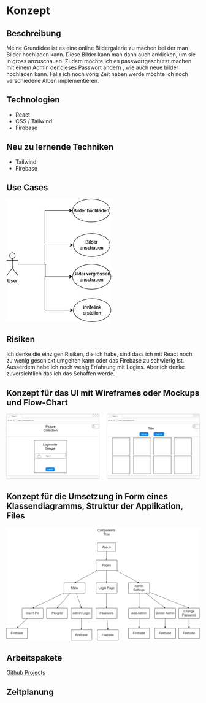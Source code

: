 # Konzept

## Beschreibung

Meine Grundidee ist es eine online Bildergalerie zu machen bei der man Bilder hochladen kann. Diese Bilder kann man dann auch anklicken, um sie in gross anzuschauen. Zudem möchte ich es passwortgeschützt machen mit einem Admin der dieses Passwort ändern , wie auch neue bilder hochladen kann. Falls ich noch vörig Zeit haben werde möchte ich noch verschiedene Alben implementieren.

## Technologien

- React
- CSS / Tailwind
- Firebase

## Neu zu lernende Techniken

- Tailwind
- Firebase

## Use Cases

![UseCases](./Resources/useCase.jpg)

## Risiken

Ich denke die einzigen Risiken, die ich habe, sind dass ich mit React noch zu wenig geschickt umgehen kann oder das Firebase zu schwierig ist. Ausserdem habe ich noch wenig Erfahrung mit Logins. Aber ich denke zuversichtlich das ich das Schaffen werde.

## Konzept für das UI mit Wireframes oder Mockups und Flow-Chart

![wireframe](Resources/wireframe.jpg)

## Konzept für die Umsetzung in Form eines Klassendiagramms, Struktur der Applikation, Files

![wireframe](Resources/componentsStructure.png)

## Arbeitspakete

[Github Projects](https://github.com/yutive/picture-collection/projects/1)

## Zeitplanung